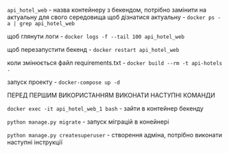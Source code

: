 `api_hotel_web` - назва контейнеру з бекендом, потрібно замінити на актуальну для свого середовища
щоб дізнатися актуальну - `docker ps -a | grep api_hotel_web`


щоб глянути логи - `docker logs -f --tail 100 api_hotel_web`

щоб перезапустити бекенд - `docker restart api_hotel_web`

коли змінюється файл requirements.txt - `docker build --rm -t api-hotels .`

запуск проекту - `docker-compose up -d`

ПЕРЕД ПЕРШИМ ВИКОРИСТАННЯМ ВИКОНАТИ НАСТУПНІ КОМАНДИ

`docker exec -it api_hotel_web_1 bash` - зайти в контейнер бекенду

`python manage.py migrate` - запуск міграцій в конейнері

`python manage.py createsuperuser` - створення адміна, потрібно виконати наступні інструкції